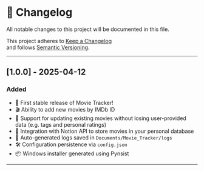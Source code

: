 # 📓 Changelog

All notable changes to this project will be documented in this file.

This project adheres to [Keep a Changelog](https://keepachangelog.com/en/1.0.0/)  
and follows [Semantic Versioning](https://semver.org/).

---

## [1.0.0] - 2025-04-12
### Added
- 🎉 First stable release of Movie Tracker!
- 🎬 Ability to add new movies by IMDb ID
- 🔁 Support for updating existing movies without losing user-provided data (e.g. tags and personal ratings)
- 🧠 Integration with Notion API to store movies in your personal database
- 📝 Auto-generated logs saved in `Documents/Movie_Tracker/logs`
- 🛠 Configuration persistence via `config.json`
- 📦 Windows installer generated using Pynsist

---

